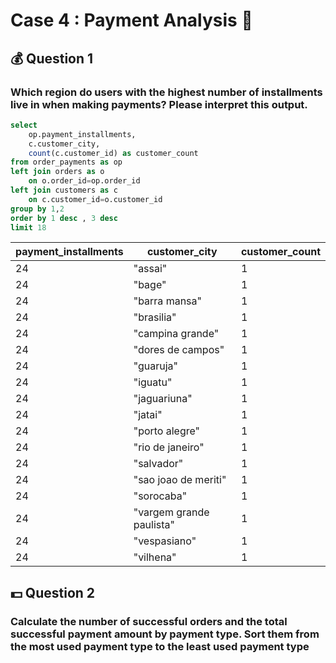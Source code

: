 # Case 4 : Payment Analysis 💸
## 💰 Question 1
### Which region do users with the highest number of installments live in when making payments? Please interpret this output.
````sql
select 
	op.payment_installments,
	c.customer_city,
	count(c.customer_id) as customer_count
from order_payments as op
left join orders as o 
	on o.order_id=op.order_id
left join customers as c 
	on c.customer_id=o.customer_id 
group by 1,2
order by 1 desc , 3 desc
limit 18
````
| payment_installments | customer_city           | customer_count |
|----------------------|-------------------------|----------------|
| 24                   | "assai"                 | 1              |
| 24                   | "bage"                  | 1              |
| 24                   | "barra mansa"           | 1              |
| 24                   | "brasilia"              | 1              |
| 24                   | "campina grande"        | 1              |
| 24                   | "dores de campos"       | 1              |
| 24                   | "guaruja"               | 1              |
| 24                   | "iguatu"                | 1              |
| 24                   | "jaguariuna"            | 1              |
| 24                   | "jatai"                 | 1              |
| 24                   | "porto alegre"          | 1              |
| 24                   | "rio de janeiro"        | 1              |
| 24                   | "salvador"              | 1              |
| 24                   | "sao joao de meriti"    | 1              |
| 24                   | "sorocaba"              | 1              |
| 24                   | "vargem grande paulista"| 1              |
| 24                   | "vespasiano"            | 1              |
| 24                   | "vilhena"               | 1              |

## 💵 Question 2 
### Calculate the number of successful orders and the total successful payment amount by payment type. Sort them from the most used payment type to the least used payment type
